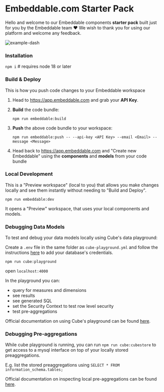# Embeddable.com Starter Pack

Hello and welcome to our Embeddable components **starter pack** built just for you by the Embeddable team ❤️ We wish to thank you for using our platform and welcome any feedback.

![example-dash](https://github.com/embeddable-hq/vanilla-components/assets/6795003/3f38f938-7848-4e25-8cc0-90160398f0a1)


### Installation

`npm i` # requires node 18 or later

### Build & Deploy
This is how you push code changes to your Embeddable workspace

 1. Head to https://app.embeddable.com and grab your **API Key**.

 2. **Build** the code bundle:

    `npm run embeddable:build`

 4. **Push** the above code bundle to your workspace:
 
     `npm run embeddable:push -- --api-key <API Key> --email <Email> --message <Message>`

 5. Head back to https://app.embeddable.com and "Create new Embeddable" using the **components** and **models** from your code bundle

### Local Development
This is a "Preview workspace" (local to you) that allows you make changes locally and see them instantly without needing to "Build and Deploy".

`npm run embeddable:dev` 

It opens a "Preview" workspace, that uses your local components and models.

### Debugging Data Models
To test and debug your data models locally using Cube's data playground:

Create a `.env` file in the same folder as `cube-playground.yml` and follow the instructions [here](https://cube.dev/docs/product/configuration/data-sources) to add your database's credentials.

`npm run cube:playground`

open `localhost:4000`

In the playground you can:

- query for measures and dimensions
- see results
- see generated SQL
- set the Security Context to test row level security
- test pre-aggregations

Official documentation on using Cube's playground can be found [here](https://cube.dev/docs/product/workspace/playground#running-playground).


### Debugging Pre-aggregations

While cube playground is running, you can run `npm run cube:cubestore` to get access to a mysql interface on top of your locally stored preaggregations.

E.g. list the stored preaggregations using `SELECT * FROM information_schema.tables;`

Official documentation on inspecting local pre-aggregations can be found [here](https://cube.dev/docs/product/caching/using-pre-aggregations#inspecting-pre-aggregations).
